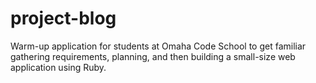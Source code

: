 project-blog
============

Warm-up application for students at Omaha Code School to get familiar gathering requirements, planning, and then building a small-size web application using Ruby.
